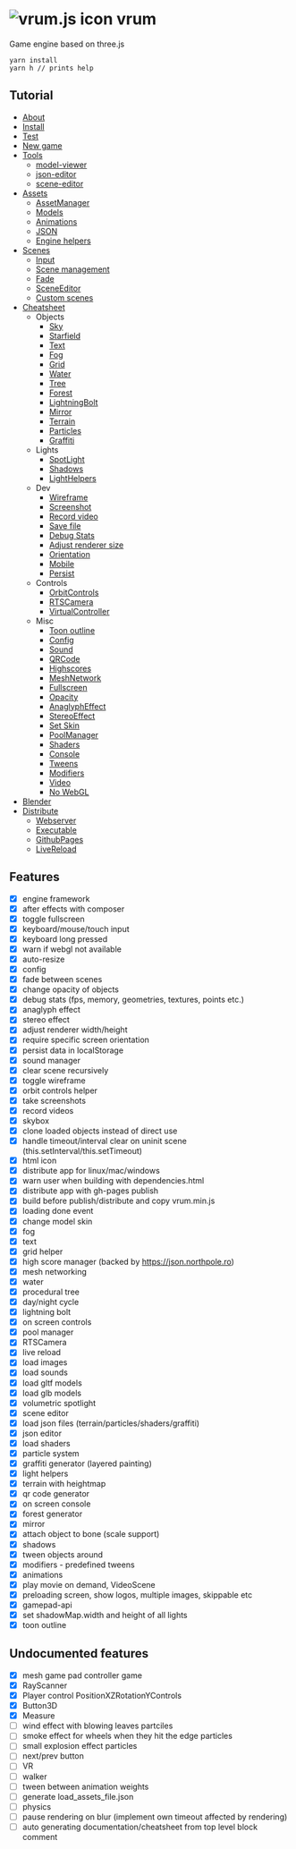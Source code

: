 # ![vrum.js icon](workspace/games/project/assets/favicon.ico) vrum

Game engine based on three.js

```
yarn install
yarn h // prints help
```

## Tutorial

<!--ts-->
   * [About](tutorials/INSTALL.md#About)
   * [Install](tutorials/INSTALL.md#Install)
   * [Test](tutorials/INSTALL.md#Test)
   * [New game](tutorials/INSTALL.md#NewGame)
   * [Tools](tutorials/INSTALL.md#Tools)
       * [model-viewer](tutorials/ASSETS.md#ModelViewer)
       * [json-editor](tutorials/ASSETS.md#JSONEditor)
       * [scene-editor](tutorials/SCENES.md#SceneEditor)
   * [Assets](tutorials/ASSETS.md)
       * [AssetManager](tutorials/ASSETS.md#AssetManager)
       * [Models](tutorials/ASSETS.md#Models)
       * [Animations](tutorials/ASSETS.md#Animations)
       * [JSON](tutorials/ASSETS.md#JSON)
       * [Engine helpers](tutorials/ASSETS.md#EngineHelpers)
   * [Scenes](tutorials/SCENES.md)
       * [Input](tutorials/SCENES.md#Input)
       * [Scene management](tutorials/SCENES.md#SceneManagement)
       * [Fade](tutorials/SCENES.md#Fade)
       * [SceneEditor](tutorials/SCENES.md#SceneEditor)
       * [Custom scenes](tutorials/SCENES.md#CustomScenes)
   * [Cheatsheet](tutorials/CHEATSHEET.md)
       * Objects
           * [Sky](tutorials/CHEATSHEET.md#Sky)
           * [Starfield](tutorials/CHEATSHEET.md#Starfield)
           * [Text](tutorials/CHEATSHEET.md#Text)
           * [Fog](tutorials/CHEATSHEET.md#Fog)
           * [Grid](tutorials/CHEATSHEET.md#Grid)
           * [Water](tutorials/CHEATSHEET.md#Water)
           * [Tree](tutorials/CHEATSHEET.md#Tree)
           * [Forest](tutorials/CHEATSHEET.md#Forest)
           * [LightningBolt](tutorials/CHEATSHEET.md#LightningBolt)
           * [Mirror](tutorials/CHEATSHEET.md#Mirror)
           * [Terrain](tutorials/CHEATSHEET.md#Terrain)
           * [Particles](tutorials/CHEATSHEET.md#Particles)
           * [Graffiti](tutorials/CHEATSHEET.md#Graffiti)
       * Lights
           * [SpotLight](tutorials/CHEATSHEET.md#SpotLight)
           * [Shadows](tutorials/CHEATSHEET.md#Shadows)
           * [LightHelpers](tutorials/CHEATSHEET.md#LightHelpers)
       * Dev
           * [Wireframe](tutorials/CHEATSHEET.md#Wireframe)
           * [Screenshot](tutorials/CHEATSHEET.md#Screenshot)
           * [Record video](tutorials/CHEATSHEET.md#RecordVideo)
           * [Save file](tutorials/CHEATSHEET.md#SaveFile)
           * [Debug Stats](tutorials/CHEATSHEET.md#DebugStats)
           * [Adjust renderer size](tutorials/CHEATSHEET.md#AdjustRendererSize)
           * [Orientation](tutorials/CHEATSHEET.md#Orientation)
           * [Mobile](tutorials/CHEATSHEET.md#Mobile)
           * [Persist](tutorials/CHEATSHEET.md#Persist)
       * Controls
           * [OrbitControls](tutorials/CHEATSHEET.md#OrbitControls)
           * [RTSCamera](tutorials/CHEATSHEET.md#RTSCamera)
           * [VirtualController](tutorials/CHEATSHEET.md#VirtualController)
       * Misc
           * [Toon outline](tutorials/CHEATSHEET.md#ToonOutline)
           * [Config](tutorials/CHEATSHEET.md#Config)
           * [Sound](tutorials/CHEATSHEET.md#Sound)
           * [QRCode](tutorials/CHEATSHEET.md#QRCode)
           * [Highscores](tutorials/CHEATSHEET.md#Highscores)
           * [MeshNetwork](tutorials/CHEATSHEET.md#MeshNetwork)
           * [Fullscreen](tutorials/CHEATSHEET.md#Fullscreen)
           * [Opacity](tutorials/CHEATSHEET.md#Opacity)
           * [AnaglyphEffect](tutorials/CHEATSHEET.md#AnaglyphEffect)
           * [StereoEffect](tutorials/CHEATSHEET.md#StereoEffect)
           * [Set Skin](tutorials/CHEATSHEET.md#SetSkin)
           * [PoolManager](tutorials/CHEATSHEET.md#PoolManager)
           * [Shaders](tutorials/CHEATSHEET.md#Shaders)
           * [Console](tutorials/CHEATSHEET.md#Console)
           * [Tweens](tutorials/CHEATSHEET.md#Tweens)
           * [Modifiers](tutorials/CHEATSHEET.md#Modifiers)
           * [Video](tutorials/CHEATSHEET#Video)
           * [No WebGL](tutorials/CHEATSHEET.md#NoWebGL)
   * [Blender](tutorials/BLENDER.md)
   * [Distribute](tutorials/DISTRIBUTE.md)
      * [Webserver](tutorials/DISTRIBUTE.md#Executable)
      * [Executable](tutorials/DISTRIBUTE.md#Executable)
      * [GithubPages](tutorials/DISTRIBUTE.md#GithubPages)
      * [LiveReload](tutorials/DISTRIBUTE.md#LiveReload)
<!--te-->

## Features

* [x] engine framework
* [x] after effects with composer
* [x] toggle fullscreen
* [x] keyboard/mouse/touch input
* [x] keyboard long pressed
* [x] warn if webgl not available
* [x] auto-resize
* [x] config
* [x] fade between scenes
* [x] change opacity of objects
* [x] debug stats (fps, memory, geometries, textures, points etc.)
* [x] anaglyph effect
* [x] stereo effect
* [x] adjust renderer width/height
* [x] require specific screen orientation
* [x] persist data in localStorage
* [x] sound manager
* [x] clear scene recursively
* [x] toggle wireframe
* [x] orbit controls helper
* [x] take screenshots
* [x] record videos
* [x] skybox
* [x] clone loaded objects instead of direct use
* [x] handle timeout/interval clear on uninit scene (this.setInterval/this.setTimeout)
* [x] html icon
* [x] distribute app for linux/mac/windows
* [x] warn user when building with dependencies.html
* [x] distribute app with gh-pages publish
* [x] build before publish/distribute and copy vrum.min.js
* [x] loading done event
* [x] change model skin
* [x] fog
* [x] text
* [x] grid helper
* [x] high score manager (backed by https://json.northpole.ro)
* [x] mesh networking
* [x] water
* [x] procedural tree
* [x] day/night cycle
* [x] lightning bolt
* [x] on screen controls
* [x] pool manager
* [x] RTSCamera
* [x] live reload
* [x] load images
* [x] load sounds
* [x] load gltf models
* [x] load glb models
* [x] volumetric spotlight
* [x] scene editor
* [x] load json files (terrain/particles/shaders/graffiti)
* [x] json editor
* [x] load shaders
* [x] particle system
* [x] graffiti generator (layered painting)
* [x] light helpers
* [x] terrain with heightmap
* [x] qr code generator
* [x] on screen console
* [x] forest generator
* [x] mirror
* [x] attach object to bone (scale support)
* [x] shadows
* [x] tween objects around
* [x] modifiers - predefined tweens
* [x] animations
* [x] play movie on demand, VideoScene
* [x] preloading screen, show logos, multiple images, skippable etc
* [x] gamepad-api
* [x] set shadowMap.width and height of all lights
* [x] toon outline

## Undocumented features

* [x] mesh game pad controller game
* [x] RayScanner
* [x] Player control PositionXZRotationYControls
* [x] Button3D
* [x] Measure
* [ ] wind effect with blowing leaves partciles
* [ ] smoke effect for wheels when they hit the edge particles
* [ ] small explosion effect particles
* [ ] next/prev button
* [ ] VR
* [ ] walker
* [ ] tween between animation weights
* [ ] generate load_assets_file.json
* [ ] physics
* [ ] pause rendering on blur (implement own timeout affected by rendering)
* [ ] auto generating documentation/cheatsheet from top level block comment
